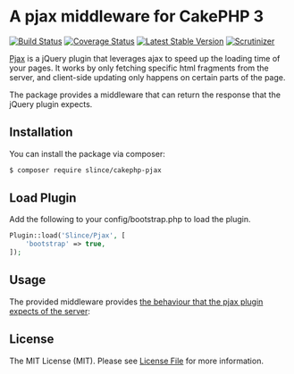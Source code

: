 # A pjax middleware for CakePHP 3

[![Build Status](https://img.shields.io/travis/slince/cakephp-pjax/master.svg?style=flat-square)](https://travis-ci.org/slince/cakephp-pjax)
[![Coverage Status](https://img.shields.io/codecov/c/github/slince/cakephp-pjax.svg?style=flat-square)](https://codecov.io/github/slince/cakephp-pjax)
[![Latest Stable Version](https://img.shields.io/packagist/v/slince/cakephp-pjax.svg?style=flat-square&label=stable)](https://packagist.org/packages/slince/cakephp-pjax)
[![Scrutinizer](https://img.shields.io/scrutinizer/g/slince/cakephp-pjax.svg?style=flat-square)](https://scrutinizer-ci.com/g/slince/cakephp-pjax/?branch=master)

[Pjax](https://github.com/defunkt/jquery-pjax) is a jQuery plugin that leverages ajax to 
speed up the loading time of your pages. It works by only fetching specific html fragments
from the server, and client-side updating only happens on certain parts of the page.

The package provides a middleware that can return the response that the jQuery plugin expects.

## Installation

You can install the package via composer:
``` bash
$ composer require slince/cakephp-pjax
```

## Load Plugin

Add the following to your config/bootstrap.php to load the plugin.

```php
Plugin::load('Slince/Pjax', [
    'bootstrap' => true,
]);
```

## Usage

The provided middleware provides [the behaviour that the pjax plugin expects of the server](https://github.com/defunkt/jquery-pjax#server-side):

## License

The MIT License (MIT). Please see [License File](LICENSE.md) for more information.
